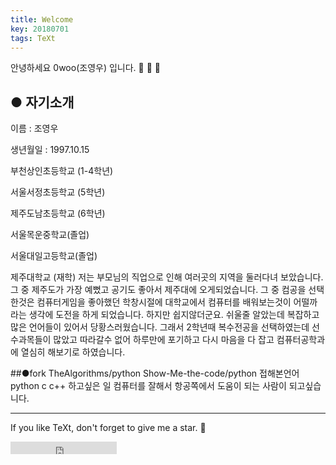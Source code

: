 ```yaml
---
title: Welcome
key: 20180701
tags: TeXt
---
```


안녕하세요 0woo(조영우) 입니다. :ghost: :ghost: :ghost:









## ● 자기소개
이름 : 조영우

생년월일 : 1997.10.15

부천상인초등학교 (1-4학년)

서울서정초등학교 (5학년)

제주도남초등학교 (6학년)

서울목운중학교(졸업)

서울대일고등학교(졸업)

제주대학교 (재학) 저는 부모님의 직업으로 인해 여러곳의 지역을 둘러다녀 보았습니다. 그 중 제주도가 가장 예뻤고 공기도 좋아서 제주대에 오게되었습니다. 그 중 컴공을 선택한것은 컴퓨터게임을 좋아했던 학창시절에 대학교에서 컴퓨터를 배워보는것이 어떨까라는 생각에 도전을 하게 되었습니다. 하지만 쉽지않더군요. 쉬울줄 알았는데 복잡하고 많은 언어들이 있어서 당황스러웠습니다. 그래서 2학년때 복수전공을 선택하였는데 선수과목들이 많았고 따라갈수 없어 하루만에 포기하고 다시 마음을 다 잡고 컴퓨터공학과에 열심히 해보기로 하였습니다.

##●fork
TheAlgorithms/python
Show-Me-the-code/python
접해본언어
python
c
c++
하고싶은 일
컴퓨터를 잘해서 항공쪽에서 도움이 되는 사람이 되고싶습니다.
<!--more-->

---

If you like TeXt, don't forget to give me a star. :star2:

<iframe src="https://ghbtns.com/github-btn.html?user=kitian616&repo=jekyll-TeXt-theme&type=star&count=true" frameborder="0" scrolling="0" width="170px" height="20px"></iframe>
